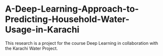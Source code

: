 # A-Deep-Learning-Approach-to-Predicting-Household-Water-Usage-in-Karachi
This research is a project for the course Deep Learning in collaboration with the Karachi Water Project. 
